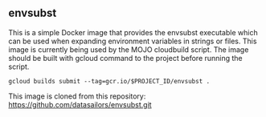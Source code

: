 ## envsubst

This is a simple Docker image that provides the envsubst executable which can be used when expanding environment variables in strings or files.
This image is currently being used by the MOJO cloudbuild script. The image should be built with gcloud command to the project before running the script.

```
gcloud builds submit --tag=gcr.io/$PROJECT_ID/envsubst .
```

This image is cloned from this repository: https://github.com/datasailors/envsubst.git

